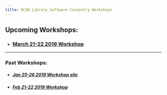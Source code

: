 ```yaml
---
title: UCSB Library Software Carpentry Workshops
---
```


## Upcoming Workshops:

  - ### [March 21-22 2019 Workshop](https://ucsbcarpentry.github.io/2019-03-21-UCSBLibrary/)

----

### Past Workshops:

  - ##### [Jan 25-26 2019 Workshop site](https://ucsbcarpentry.github.io/2019-01-25-UCSBLibrary/)
  - ##### [Feb 21-22 2019 Workshop](https://ucsbcarpentry.github.io/2019-02-21-UCSBLibrary/)
